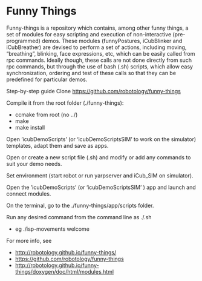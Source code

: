 Funny Things
============

Funny-things is a repository which contains, among other funny things, a set of modules for easy scripting and execution of non-interactive (pre-programmed) demos. These modules (funnyPostures, iCubBlinker and iCubBreather) are devised to perform a set of actions, including moving, “breathing”,  blinking, face expressions, etc, which can be easily called from rpc commands. Ideally though, these calls are not done directly from such rpc commands, but through the use of bash (.sh) scripts, which allow easy synchronization, ordering and test of these calls so that they can be predefined for particular demos. 

Step-by-step guide 
Clone https://github.com/robotology/funny-things

Compile it from the root folder (./funny-things):
- ccmake from root (no ../)
- make
- make install

Open ’icubDemoScripts’ (or ‘icubDemoScriptsSIM’ to work on the simulator) templates, adapt them and save as apps.

Open or create a new script file (.sh) and modify or add any commands to suit your demo needs.

Set environment (start robot or run yarpserver and iCub_SIM on simulator). 

Open the ’icubDemoScripts’ (or ‘icubDemoScriptsSIM’ ) app and launch and connect modules.

On the terminal, go to the ./funny-things/app/scripts folder. 

Run any desired command from the command line as ./<scriptname>.sh <command>
- eg ./isp-movements welcome

For more info, see
- http://robotology.github.io/funny-things/
- https://github.com/robotology/funny-things
- http://robotology.github.io/funny-things/doxygen/doc/html/modules.html

